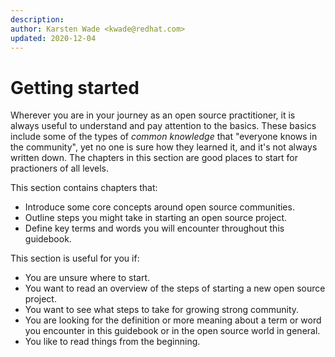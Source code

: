 ```yaml
---
description: 
author: Karsten Wade <kwade@redhat.com>
updated: 2020-12-04
---
```


# Getting started

Wherever you are in your journey as an open source practitioner, it is always useful to understand and pay attention to the basics.
These basics include some of the types of _common knowledge_ that "everyone knows in the community", yet no one is sure how they learned it, and it's not always written down.
The chapters in this section are good places to start for practioners of all levels.

This section contains chapters that:

* Introduce some core concepts around open source communities.
* Outline steps you might take in starting an open source project.
* Define key terms and words you will encounter throughout this guidebook.

This section is useful for you if:

* You are unsure where to start.
* You want to read an overview of the steps of starting a new open source project.
* You want to see what steps to take for growing strong community.
* You are looking for the definition or more meaning about a term or word you encounter in this guidebook or in the open source world in general.
* You like to read things from the beginning.